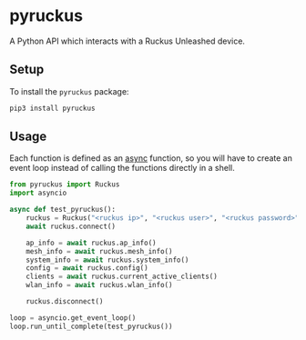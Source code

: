 # pyruckus

A Python API which interacts with a Ruckus Unleashed device.

## Setup

To install the `pyruckus` package:

```sh
pip3 install pyruckus
```

## Usage

Each function is defined as an [async](https://docs.python.org/3/library/asyncio.html) function, so you will have to create an event loop instead of calling the functions directly in a shell.

```python
from pyruckus import Ruckus
import asyncio

async def test_pyruckus():
    ruckus = Ruckus("<ruckus ip>", "<ruckus user>", "<ruckus password>")
    await ruckus.connect()

    ap_info = await ruckus.ap_info()
    mesh_info = await ruckus.mesh_info()
    system_info = await ruckus.system_info()
    config = await ruckus.config()
    clients = await ruckus.current_active_clients()
    wlan_info = await ruckus.wlan_info()

    ruckus.disconnect()

loop = asyncio.get_event_loop()
loop.run_until_complete(test_pyruckus())
```
